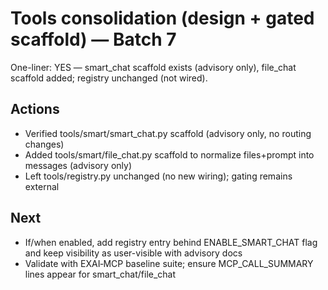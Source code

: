 # Tools consolidation (design + gated scaffold) — Batch 7

One-liner: YES — smart_chat scaffold exists (advisory only), file_chat scaffold added; registry unchanged (not wired).

## Actions
- Verified tools/smart/smart_chat.py scaffold (advisory only, no routing changes)
- Added tools/smart/file_chat.py scaffold to normalize files+prompt into messages (advisory only)
- Left tools/registry.py unchanged (no new wiring); gating remains external

## Next
- If/when enabled, add registry entry behind ENABLE_SMART_CHAT flag and keep visibility as user-visible with advisory docs
- Validate with EXAI‑MCP baseline suite; ensure MCP_CALL_SUMMARY lines appear for smart_chat/file_chat

